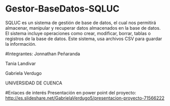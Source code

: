 # Gestor-BaseDatos-SQLUC

SQLUC  es un sistema de gestión de base de datos, el cual nos permitirá almacenar, manipular y 
recuperar datos almacenados en la base de datos. El sistema incluye operaciones como  crear, 
modificar, borrar, tablas o registros de la base de datos.
Este sistema, usa archivos CSV para guardar la información.

#Integrantes:
Jonnathan Peñaranda


Tania Landivar


Gabriela Verdugo


UNIVERSIDAD DE CUENCA

#Enlaces de interés
Presentación en power point del proyecto: http://es.slideshare.net/GabrielaVerdugo5/presentacion-proyecto-71566222
